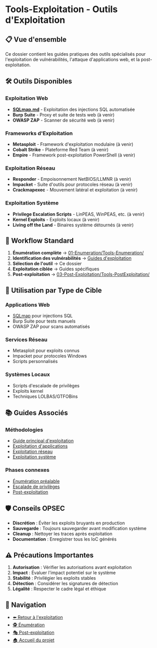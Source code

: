 # Tools-Exploitation - Outils d'Exploitation

## 📋 Vue d'ensemble

Ce dossier contient les guides pratiques des outils spécialisés pour l'exploitation de vulnérabilités, l'attaque d'applications web, et la post-exploitation.

## 🛠️ Outils Disponibles

### Exploitation Web
- **[SQLmap.md](SQLmap.md)** - Exploitation des injections SQL automatisée
- **Burp Suite** - Proxy et suite de tests web (à venir)
- **OWASP ZAP** - Scanner de sécurité web (à venir)

### Frameworks d'Exploitation
- **Metasploit** - Framework d'exploitation modulaire (à venir)
- **Cobalt Strike** - Plateforme Red Team (à venir)
- **Empire** - Framework post-exploitation PowerShell (à venir)

### Exploitation Réseau
- **Responder** - Empoisonnement NetBIOS/LLMNR (à venir)
- **Impacket** - Suite d'outils pour protocoles réseau (à venir)
- **Crackmapexec** - Mouvement latéral et exploitation (à venir)

### Exploitation Système
- **Privilege Escalation Scripts** - LinPEAS, WinPEAS, etc. (à venir)
- **Kernel Exploits** - Exploits locaux (à venir)
- **Living off the Land** - Binaires système détournés (à venir)

## 🔄 Workflow Standard

1. **Énumération complète** → [01-Enumeration/Tools-Enumeration/](../../01-Enumeration/Tools-Enumeration/)
2. **Identification des vulnérabilités** → [Guides d'exploitation](../Guide-Exploitation-Vulnerabilites.md)
3. **Sélection de l'outil** → Ce dossier
4. **Exploitation ciblée** → Guides spécifiques
5. **Post-exploitation** → [03-Post-Exploitation/Tools-PostExploitation/](../../03-Post-Exploitation/Tools-PostExploitation/)

## 🎯 Utilisation par Type de Cible

### Applications Web
- [SQLmap](SQLmap.md) pour injections SQL
- Burp Suite pour tests manuels
- OWASP ZAP pour scans automatisés

### Services Réseau
- Metasploit pour exploits connus
- Impacket pour protocoles Windows
- Scripts personnalisés

### Systèmes Locaux
- Scripts d'escalade de privilèges
- Exploits kernel
- Techniques LOLBAS/GTFOBins

## 📚 Guides Associés

### Méthodologies
- [Guide principal d'exploitation](../Guide-Exploitation-Vulnerabilites.md)
- [Exploitation d'applications](../Applications/)
- [Exploitation réseau](../Réseaux/)
- [Exploitation système](../Systèmes/)

### Phases connexes
- [Énumération préalable](../../01-Enumeration/)
- [Escalade de privilèges](../../04-Privilege-Escalation/)
- [Post-exploitation](../../03-Post-Exploitation/)

## 🛡️ Conseils OPSEC

- **Discrétion** : Éviter les exploits bruyants en production
- **Sauvegarde** : Toujours sauvegarder avant modification système
- **Cleanup** : Nettoyer les traces après exploitation
- **Documentation** : Enregistrer tous les IoC générés

## ⚠️ Précautions Importantes

1. **Autorisation** : Vérifier les autorisations avant exploitation
2. **Impact** : Évaluer l'impact potentiel sur le système
3. **Stabilité** : Privilégier les exploits stables
4. **Détection** : Considérer les signatures de détection
5. **Légalité** : Respecter le cadre légal et éthique

## 🔗 Navigation

- [⬅️ Retour à l'exploitation](../Guide-Exploitation-Vulnerabilites.md)
- [🕵️ Énumération](../../01-Enumeration/Tools-Enumeration/)
- [🎭 Post-exploitation](../../03-Post-Exploitation/Tools-PostExploitation/)
- [🏠 Accueil du projet](../../README.md) 